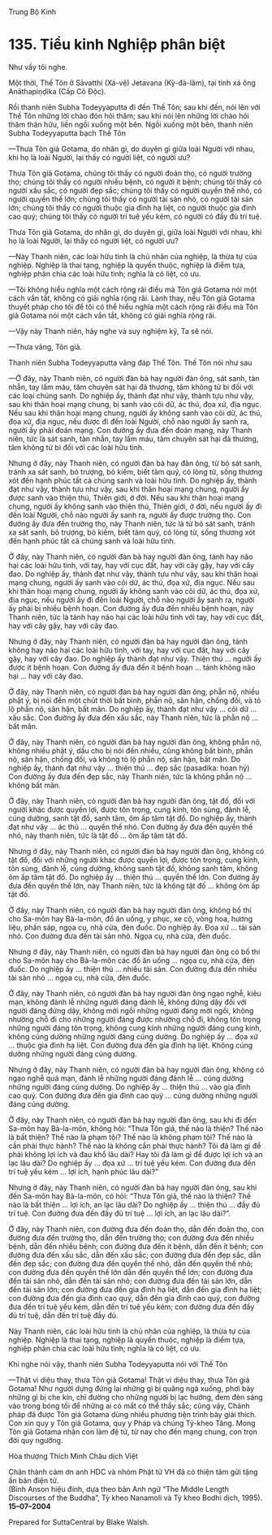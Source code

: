  

Trung Bộ Kinh

# 135\. Tiểu kinh Nghiệp phân biệt

Như vầy tôi nghe.

Một thời, Thế Tôn ở Sāvatthi (Xá-vệ) Jetavana (Kỳ-đà-lâm), tại tinh xá ông Anāthapiṇḍika (Cấp Cô Ðộc).

Rồi thanh niên Subha Todeyyaputta đi đến Thế Tôn; sau khi đến, nói lên với Thế Tôn những lời chào đón hỏi thăm; sau khi nói lên những lời chào hỏi thăm thân hữu, liền ngồi xuống một bên. Ngồi xuống một bên, thanh niên Subha Todeyyaputta bạch Thế Tôn

—Thưa Tôn giả Gotama, do nhân gì, do duyên gì giữa loài Người với nhau, khi họ là loài Người, lại thấy có người liệt, có người ưu?

Thưa Tôn giả Gotama, chúng tôi thấy có người đoản thọ, có người trường thọ; chúng tôi thấy có người nhiều bệnh, có người ít bệnh; chúng tôi thấy có người xấu sắc, có người đẹp sắc; chúng tôi thấy có người quyền thế nhỏ, có người quyền thế lớn; chúng tôi thấy có người tài sản nhỏ, có người tài sản lớn; chúng tôi thấy có người thuộc gia đình hạ liệt, có người thuộc gia đình cao quý; chúng tôi thấy có người trí tuệ yếu kém, có người có đầy đủ trí tuệ.

Thưa Tôn giả Gotama, do nhân gì, do duyên gì, giữa loài Người với nhau, khi họ là loài Người, lại thấy có người liệt, có người ưu?

—Này Thanh niên, các loài hữu tình là chủ nhân của nghiệp, là thừa tự của nghiệp. Nghiệp là thai tạng, nghiệp là quyến thuộc, nghiệp là điểm tựa, nghiệp phân chia các loài hữu tình; nghĩa là có liệt, có ưu.

—Tôi không hiểu nghĩa một cách rộng rãi điều mà Tôn giả Gotama nói một cách vắn tắt, không có giải nghĩa rộng rãi. Lành thay, nếu Tôn giả Gotama thuyết pháp cho tôi để tôi có thể hiểu nghĩa một cách rộng rãi điều mà Tôn giả Gotama nói một cách vắn tắt, không có giải nghĩa rộng rãi.

—Vậy này Thanh niên, hãy nghe và suy nghiệm kỹ, Ta sẽ nói.

—Thưa vâng, Tôn giả.

Thanh niên Subha Todeyyaputta vâng đáp Thế Tôn. Thế Tôn nói như sau

—Ở đây, này Thanh niên, có người đàn bà hay người đàn ông, sát sanh, tàn nhẫn, tay lấm máu, tâm chuyên sát hại đả thương, tâm không từ bi đối với các loại chúng sanh. Do nghiệp ấy, thành đạt như vậy, thành tựu như vậy, sau khi thân hoại mạng chung, bị sanh vào cõi dữ, ác thú, đọa xứ, địa ngục. Nếu sau khi thân hoại mạng chung, người ấy không sanh vào cõi dữ, ác thú, đọa xứ, địa ngục, nếu được đi đến loài Người, chỗ nào người ấy sanh ra, người ấy phải đoản mạng. Con đường ấy đưa đến đoản mạng, này Thanh niên, tức là sát sanh, tàn nhẫn, tay lấm máu, tâm chuyên sát hại đả thương, tâm không từ bi đối với các loài hữu tình.

Nhưng ở đây, này Thanh niên, có người đàn bà hay đàn ông, từ bỏ sát sanh, tránh xa sát sanh, bỏ trượng, bỏ kiếm, biết tàm quý, có lòng từ, sống thương xót đến hạnh phúc tất cả chúng sanh và loài hữu tình. Do nghiệp ấy, thành đạt như vậy, thành tựu như vậy, sau khi thân hoại mạng chung, người ấy được sanh vào thiện thú, Thiên giới, ở đời. Nếu sau khi thân hoại mạng chung, người ấy không sanh vào thiện thú, Thiên giới, ở đời, nếu người ấy đi đến loài Người, chỗ nào người ấy sanh ra, người ấy được trường thọ. Con đường ấy đưa đến trường thọ, này Thanh niên, tức là từ bỏ sát sanh, tránh xa sát sanh, bỏ trượng, bỏ kiếm, biết tàm quý, có lòng từ, sống thương xót đến hạnh phúc tất cả chúng sanh và loài hữu tình.

Ở đây, này Thanh niên, có người đàn bà hay người đàn ông, tánh hay não hại các loài hữu tình, với tay, hay với cục đất, hay với cây gậy, hay với cây đao. Do nghiệp ấy, thành đạt như vậy, thành tựu như vậy, sau khi thân hoại mạng chung, người ấy sanh vào cõi dữ, ác thú, đọa xứ, địa ngục. Nếu sau khi thân hoại mạng chung, người ấy không sanh vào cõi dữ, ác thú, đọa xứ, địa ngục, nếu người ấy đi đến loài Người, chỗ nào người ấy sanh ra, người ấy phải bị nhiều bệnh hoạn. Con đường ấy đưa đến nhiều bệnh hoạn, này Thanh niên, tức là tánh hay não hại các loài hữu tình với tay, hay với cục đất, hay với cây gậy, hay với cây đao.

Nhưng ở đây, này Thanh niên, có người đàn bà hay người đàn ông, tánh không hay não hại các loài hữu tình, với tay, hay với cục đất, hay với cây gậy, hay với cây đao. Do nghiệp ấy thành đạt như vậy. Thiện thú … người ấy được ít bệnh hoạn. Con đường ấy đưa đến ít bệnh hoạn … tánh không não hại … hay với cây đao.

Ở đây, này Thanh niên, có người đàn bà hay người đàn ông, phẫn nộ, nhiều phật ý, bị nói đến một chút thời bất bình, phẫn nộ, sân hận, chống đối, và tỏ lộ phẫn nộ, sân hận, bất mãn. Do nghiệp ấy, thành đạt như vậy … cõi dữ … xấu sắc. Con đường ấy đưa đến xấu sắc, này Thanh niên, tức là phẫn nộ … bất mãn.

Ở đây, này Thanh niên, có người đàn bà hay người đàn ông, không phẫn nộ, không nhiều phật ý, dầu cho bị nói đến nhiều, cũng không bất bình, phẫn nộ, sân hận, chống đối, và không tỏ lộ phẫn nộ, sân hận, bất mãn. Do nghiệp ấy, thành đạt như vậy … thiện thú … đẹp sắc (pasadika: hoan hỷ) Con đường ấy đưa đến đẹp sắc, này Thanh niên, tức là không phẫn nộ … không bất mãn.

Ở đây, này Thanh niên, có người đàn bà hay người đàn ông, tật đố, đối với người khác được quyền lợi, được tôn trọng, cung kính, tôn sùng, đảnh lễ, cúng dường, sanh tật đố, sanh tâm, ôm ấp tâm tật đố. Do nghiệp ấy, thành đạt như vậy … ác thú … quyền thế nhỏ. Con đường ấy đưa đến quyền thế nhỏ, này thanh niên, tức là tật đố … ôm ấp tâm tật đố.

Nhưng ở đây, này Thanh niên, có người đàn bà hay người đàn ông, không có tật đố, đối với những người khác được quyền lợi, được tôn trọng, cung kính, tôn sùng, đảnh lễ, cúng dường, không sanh tật đố, không sanh tâm, không ôm ấp tâm tật đố. Do nghiệp ấy … thiện thú … quyền thế lớn. Con đường ấy đưa đến quyền thế lớn, này Thanh niên, tức là không tật đố … không ôm ấp tật đố.

Ở đây, này Thanh niên, có người đàn bà hay người đàn ông, không bố thí cho Sa-môn hay Bà-la-môn, đồ ăn uống, y phục, xe cộ, vòng hoa, hương liệu, phấn sáp, ngọa cụ, nhà cửa, đèn đuốc. Do nghiệp ấy. Đọa xứ … tài sản nhỏ. Con đường đưa đến tài sản nhỏ. Ngọa cụ, nhà cửa, đèn đuốc.

Nhưng ở đây, này Thanh niên, có người đàn bà hay người đàn ông có bố thí cho Sa-môn hay cho Bà-la-môn các đồ ăn uống … ngọa cụ, nhà cửa, đèn đuốc. Do nghiệp ấy … thiện thú … nhiều tài sản. Con đường đưa đến nhiều tài sản nhỏ … ngọa cụ, nhà cửa, đèn đuốc.

Ở đây, này Thanh niên, có người đàn bà hay người đàn ông ngạo nghễ, kiêu mạn, không đảnh lễ những người đáng đảnh lễ, không đứng dậy đối với người đáng đứng dậy, không mời ngồi những người đáng mời ngồi, không nhường chỗ đi cho những người đáng được nhường chỗ đi, không tôn trọng những người đáng tôn trọng, không cung kính những người đáng cung kính, không cúng dường những người đáng cúng dường. Do nghiệp ấy … đọa xứ … thuộc gia đình hạ liệt. Con đường đưa đến gia đình hạ liệt. Không cúng dường những người đáng cúng dường.

Nhưng ở đây, này Thanh niên, có người đàn bà hay người đàn ông, không có ngạo nghễ quá mạn, đảnh lễ những người đáng đảnh lễ … cúng dường những người đáng cúng dường. Do nghiệp ấy … thiện thú … vào gia đình cao quý. Con đường đưa đến gia đình cao quý … cúng dường những người đáng cúng dường.

Ở đây, này Thanh niên, có người đàn bà hay người đàn ông, sau khi đi đến Sa-môn hay Bà-la-môn, không hỏi: “Thưa Tôn giả, thế nào là thiện? Thế nào là bất thiện? Thế nào là phạm tội? Thế nào là không phạm tội? Thế nào là cần phải thực hành? Thế nào là không cần phải thực hành? Tôi đã làm gì để phải không lợi ích và đau khổ lâu dài? Hay tôi đã làm gì để được lợi ích và an lạc lâu dài? Do nghiệp ấy … đọa xứ … trí tuệ yếu kém. Con đường đưa đến trí tuệ yếu kém … lợi ích, hạnh phúc lâu dài?”

Nhưng ở đây, này Thanh niên, có người đàn bà hay người đàn ông, sau khi đến Sa-môn hay Bà-la-môn, có hỏi: “Thưa Tôn giả, thế nào là thiện? Thế nào là bất thiện … lợi ích, an lạc lâu dài? Do nghiệp ấy … thiện thú … đầy đủ trí tuệ. Con đường đưa đến đầy đủ trí tuệ … lợi ích, an lạc lâu dài?”.

Ở đây, này Thanh niên, con đường đưa đến đoản thọ, dẫn đến đoản thọ, con đường đưa đến trường thọ, dẫn đến trường thọ; con đường đưa đến nhiều bệnh, dẫn đến nhiều bệnh; con đường đưa đến ít bệnh, dẫn đến ít bệnh; con đường đưa đến xấu sắc, dẫn đến xấu sắc; con đường đưa đến đẹp sắc, dẫn đến đẹp sắc; con đường đưa đến quyền thế nhỏ, dẫn đến quyền thế nhỏ; con đường đưa đến quyền thế lớn dẫn đến quyền thế lớn; con đường đưa đến tài sản nhỏ, dẫn đến tài sản nhỏ; con đường đưa đến tài sản lớn, dẫn đến tài sản lớn; con đường đưa đến gia đình hạ liệt, dẫn đến gia đình hạ liệt; con đường đưa đến gia đình cao quý, dẫn đến gia đình cao quý, con đường đưa đến trí tuệ yếu kém, dẫn đến trí tuệ yếu kém; con đường đưa đến đầy đủ trí tuệ, dẫn đến trí tuệ đầy đủ.

Này Thanh niên, các loài hữu tình là chủ nhân của nghiệp, là thừa tự của nghiệp. Nghiệp là thai tạng, nghiệp là quyến thuộc, nghiệp là điểm tựa, nghiệp phân chia các loài hữu tình; nghĩa là có liệt, có ưu.

Khi nghe nói vậy, thanh niên Subha Todeyyaputta nói với Thế Tôn

—Thật vi diệu thay, thưa Tôn giả Gotama! Thật vi diệu thay, thưa Tôn giả Gotama! Như người dựng đứng lại những gì bị quăng ngã xuống, phơi bày những gì bị che kín, chỉ đường cho những người bị lạc hướng, đem đèn sáng vào trong bóng tối để những ai có mắt có thể thấy sắc; cũng vậy, Chánh pháp đã được Tôn giả Gotama dùng nhiều phương tiện trình bày giải thích. Con xin quy y Tôn giả Gotama, quy y Pháp và chúng Tỷ-kheo Tăng. Mong Tôn giả Gotama nhận con làm đệ tử, từ nay cho đến mạng chung, con trọn đời quy ngưỡng.

Hòa thượng Thích Minh Châu dịch Việt

Chân thành cám ơn anh HDC và nhóm Phật tử VH đã có thiện tâm gửi tặng ấn bản điện tử.  
(Bình Anson hiệu đính, dựa theo bản Anh ngữ “The Middle Length Discourses of the Buddha”, Tỳ kheo Nanamoli và Tỳ kheo Bodhi dịch, 1995).  
**15–07–2004**

Prepared for SuttaCentral by Blake Walsh.
